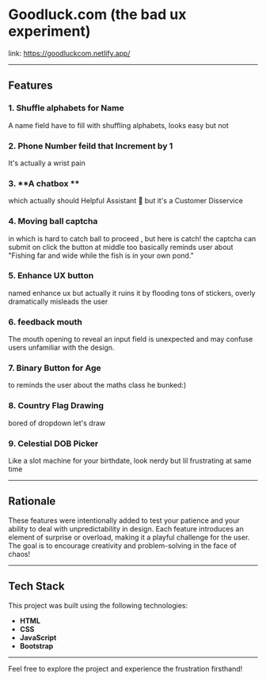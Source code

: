 # Goodluck.com (the bad ux experiment)
link:  https://goodluckcom.netlify.app/ 


---

## Features

### 1. **Shuffle alphabets for Name**
A name field have to fill with shuffling alphabets, looks easy but not

### 2. **Phone Number feild that Increment by 1**
It's actually a wrist pain

### 3. **A chatbox **
which actually should Helpful Assistant 🤡 but it's a Customer Disservice

### 4. **Moving ball captcha** 
in which is hard to catch ball to proceed , but here is  catch! the captcha can submit on click the button at middle too
basically reminds user about "Fishing far and wide while the fish is in your own pond."

### 5. **Enhance UX button**
named enhance ux but actually it ruins it by flooding tons of stickers, overly dramatically misleads the user

### 6. **feedback mouth**
The mouth opening to reveal an input field is unexpected and may confuse users unfamiliar with the design.

### 7. **Binary Button for Age**
to reminds the user about the maths class he bunked:)

### 8. **Country Flag Drawing**
bored of dropdown let's draw

### 9. **Celestial DOB Picker**
Like a slot machine for your birthdate, look nerdy but lil frustrating at same time

---

## Rationale
These features were intentionally added to test your patience and your ability to deal with unpredictability in design. Each feature introduces an element of surprise or overload, making it a playful challenge for the user. The goal is to encourage creativity and problem-solving in the face of chaos!

---

## Tech Stack

This project was built using the following technologies:

- **HTML**
- **CSS**
- **JavaScript**
- **Bootstrap**


---

Feel free to explore the project and experience the frustration firsthand!

